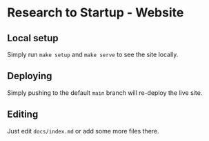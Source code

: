 # Research to Startup - Website

## Local setup

Simply run `make setup` and `make serve` to see the site locally.

## Deploying

Simply pushing to the default `main` branch will re-deploy the live site.

## Editing

Just edit `docs/index.md` or add some more files there.
